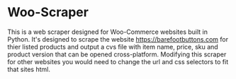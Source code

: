 # Woo-Scraper
This is a  web scraper designed for Woo-Commerce websites built in Python.
It's designed to scrape the website https://barefootbuttons.com for thier listed
products and output a cvs file with item name, price, sku and product version that 
can be opened cross-platform. Modifying this scraper for other websites you would need to 
change the url and css selectors to fit that sites html. 
